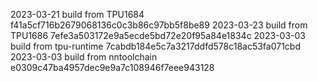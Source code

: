 2023-03-21
build from TPU1684     f41a5cf716b2679068136c0c3b86c97bb5f8be89
2023-03-23
build from TPU1686     7efe3a503172e9a5ecde5bd72e20f95a84e1834c
2023-03-03
build from tpu-runtime 7cabdb184e5c7a3217ddfd578c18ac53fa071cbd
2023-03-03
build from nntoolchain e0309c47ba4957dec9e9a7c108946f7eee943128
